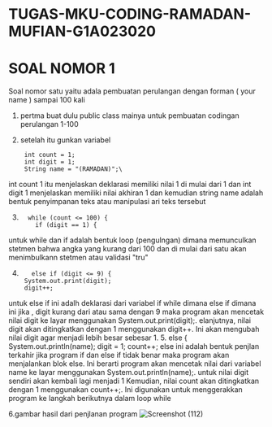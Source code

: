 # TUGAS-MKU-CODING-RAMADAN-MUFIAN-G1A023020
# SOAL NOMOR 1
Soal nomor satu yaitu adala pembuatan perulangan dengan forman ( your name ) sampai 100 kali
1. pertma  buat dulu public class mainya untuk pembuatan codingan perulangan 1-100
2. setelah itu gunkan variabel

        int count = 1;
        int digit = 1;
        String name = "(RAMADAN)";\
int count 1 itu menjelaskan deklarasi memiliki nilai 1 di mulai dari 1
dan int digit 1 menjelaskan memiliki nilai akhiran 1 dan kemudian string name adalah bentuk penyimpanan teks atau manipulasi ari teks tersebut

 3.       while (count <= 100) {
            if (digit == 1) {
untuk while dan if adalah bentuk loop (pengulngan) dimana memunculkan stetmen  bahwa angka yang kurang dari 100 dan di mulai dari satu akan menimbulkann stetmen atau validasi "tru"

            
4.        else if (digit <= 9) {
        System.out.print(digit);
        digit++;
untuk else if ini adalh deklarasi dari variabel if while dimana else if dimana ini jika , digit kurang dari atau sama dengan 9 maka program akan mencetak nilai digit ke layar menggunakan System.out.print(digit);.
elanjutnya, nilai digit akan ditingkatkan dengan 1 menggunakan digit++. Ini akan mengubah nilai digit agar menjadi lebih besar sebesar 1.
5.
        else {
                System.out.println(name);
                digit = 1;
                count++;
else ini adalah bentuk penjlan terkahir jika program if dan else if tidak benar  maka program akan menjalankan blok else. Ini berarti program akan mencetak nilai dari variabel name ke layar menggunakan System.out.println(name);.
untuk nilai digit sendiri akan kembali lagi menjadi 1
Kemudian, nilai count akan ditingkatkan dengan 1 menggunakan count++;. Ini digunakan untuk menggerakkan program ke langkah berikutnya dalam loop while

6.gambar hasil dari penjlanan program
![Screenshot (112)](https://github.com/RamadanMufian/TUGAS-MKU-CODING-RAMADAN-MUFIAN-G1A023020/assets/147229546/86da5d8d-b409-4a7a-96bf-bd835063ffcf)


